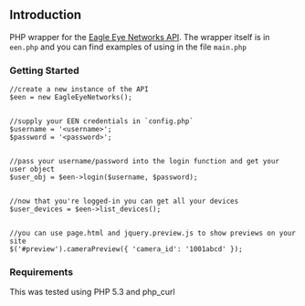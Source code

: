 ## Introduction ##

PHP wrapper for the [Eagle Eye Networks API](https://apidocs.eagleeyenetworks.com).  The wrapper itself is in `een.php` and you can find examples of using in the file `main.php`

### Getting Started ###

    //create a new instance of the API
    $een = new EagleEyeNetworks();


    //supply your EEN credentials in `config.php`
    $username = '<username>';
    $password = '<password>';


    //pass your username/password into the login function and get your user object
    $user_obj = $een->login($username, $password);


    //now that you're logged-in you can get all your devices
    $user_devices = $een->list_devices();


    //you can use page.html and jquery.preview.js to show previews on your site
    $('#preview').cameraPreview({ 'camera_id': '1001abcd' });


### Requirements ###

This was tested using PHP 5.3 and php_curl
